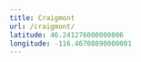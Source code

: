 ```yaml
---
title: Craigmont
url: /craigmont/
latitude: 46.241276000000006
longitude: -116.46708890000001
---
```

